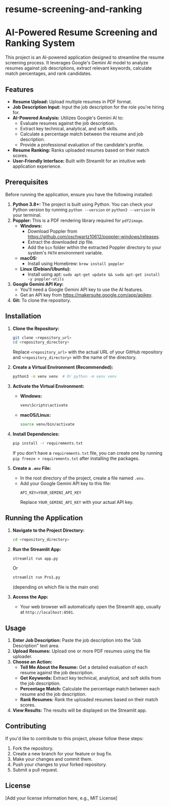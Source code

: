 # resume-screening-and-ranking
# AI-Powered Resume Screening and Ranking System

This project is an AI-powered application designed to streamline the resume screening process. It leverages Google's Gemini AI model to analyze resumes against job descriptions, extract relevant keywords, calculate match percentages, and rank candidates.

## Features

*   **Resume Upload:** Upload multiple resumes in PDF format.
*   **Job Description Input:** Input the job description for the role you're hiring for.
*   **AI-Powered Analysis:** Utilizes Google's Gemini AI to:
    *   Evaluate resumes against the job description.
    *   Extract key technical, analytical, and soft skills.
    *   Calculate a percentage match between the resume and job description.
    *   Provide a professional evaluation of the candidate's profile.
*   **Resume Ranking:** Ranks uploaded resumes based on their match scores.
*   **User-Friendly Interface:** Built with Streamlit for an intuitive web application experience.

## Prerequisites

Before running the application, ensure you have the following installed:

1.  **Python 3.8+:**  The project is built using Python. You can check your Python version by running `python --version` or `python3 --version` in your terminal.
2.  **Poppler:** This is a PDF rendering library required for `pdf2image`.
    *   **Windows:**
        *   Download Poppler from https://github.com/oschwartz10612/poppler-windows/releases.
        *   Extract the downloaded zip file.
        *   Add the `bin` folder within the extracted Poppler directory to your system's `PATH` environment variable.
    *   **macOS:**
        *   Install using Homebrew: `brew install poppler`
    *   **Linux (Debian/Ubuntu):**
        *   Install using apt: `sudo apt-get update && sudo apt-get install -y poppler-utils`
3.  **Google Gemini API Key:**
    *   You'll need a Google Gemini API key to use the AI features.
    *   Get an API key from https://makersuite.google.com/app/apikey.
4.  **Git:** To clone the repository.

## Installation

1.  **Clone the Repository:**
    ```bash
    git clone <repository_url>
    cd <repository_directory>
    ```
    Replace `<repository_url>` with the actual URL of your GitHub repository and `<repository_directory>` with the name of the directory.

2.  **Create a Virtual Environment (Recommended):**
    ```bash
    python3 -m venv venv  # Or python -m venv venv
    ```

3.  **Activate the Virtual Environment:**
    *   **Windows:**
        ```bash
        venv\Scripts\activate
        ```
    *   **macOS/Linux:**
        ```bash
        source venv/bin/activate
        ```

4.  **Install Dependencies:**
    ```bash
    pip install -r requirements.txt
    ```
    If you don't have a `requirements.txt` file, you can create one by running `pip freeze > requirements.txt` after installing the packages.

5.  **Create a `.env` File:**
    *   In the root directory of the project, create a file named `.env`.
    *   Add your Google Gemini API key to this file:
        ```
        API_KEY=YOUR_GEMINI_API_KEY
        ```
        Replace `YOUR_GEMINI_API_KEY` with your actual API key.

## Running the Application

1.  **Navigate to the Project Directory:**
    ```bash
    cd <repository_directory>
    ```
2.  **Run the Streamlit App:**
    ```bash
    streamlit run app.py
    ```
    Or
    ```bash
    streamlit run Pro1.py
    ```
    (depending on which file is the main one)

3.  **Access the App:**
    *   Your web browser will automatically open the Streamlit app, usually at `http://localhost:8501`.

## Usage

1.  **Enter Job Description:** Paste the job description into the "Job Description" text area.
2.  **Upload Resumes:** Upload one or more PDF resumes using the file uploader.
3.  **Choose an Action:**
    *   **Tell Me About the Resume:** Get a detailed evaluation of each resume against the job description.
    *   **Get Keywords:** Extract key technical, analytical, and soft skills from the job description.
    *   **Percentage Match:** Calculate the percentage match between each resume and the job description.
    *   **Rank Resumes:** Rank the uploaded resumes based on their match scores.
4. **View Results:** The results will be displayed on the Streamlit app.

## Contributing

If you'd like to contribute to this project, please follow these steps:

1.  Fork the repository.
2.  Create a new branch for your feature or bug fix.
3.  Make your changes and commit them.
4.  Push your changes to your forked repository.
5.  Submit a pull request.

## License

[Add your license information here, e.g., MIT License]
